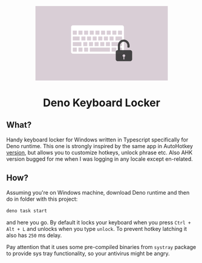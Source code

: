 <p align="center">
  <img src="logo.png" width="350" title="hover text">
</p>

<h1 align="center" style="font-weight: bold;">Deno Keyboard Locker</h1>

## What?
Handy keyboard locker for Windows written in Typescript specifically for Deno runtime.
This one is strongly inspired by the same app in AutoHotkey [version](https://github.com/sophice/ahk-keyboard-locker/), but allows you to customize hotkeys, unlock phrase etc. Also AHK version bugged for me when I was logging in any locale except en-related.

## How?
Assuming you're on Windows machine, download Deno runtime and then do in folder with this project:
```bash
deno task start
```

and here you go.
By default it locks your keyboard when you press `Ctrl + Alt + L` and unlocks when you type `unlock`. To prevent hotkey latching it also has `250` ms delay.

Pay attention that it uses some pre-compiled binaries from `systray` package to provide sys tray functionality, so your antivirus might be angry.

